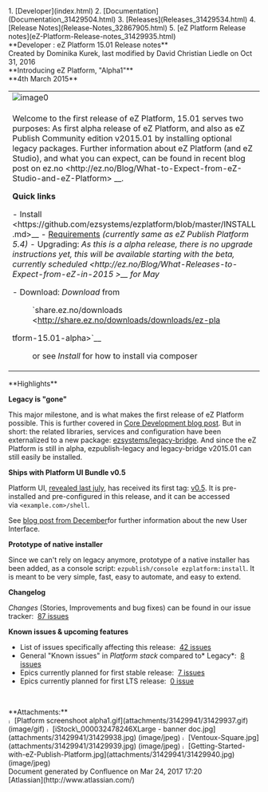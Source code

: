 <div id="page">
<div id="main" class="aui-page-panel">
<div id="main-header">
<div id="breadcrumb-section">
1.  [Developer](index.html)
2.  [Documentation](Documentation_31429504.html)
3.  [Releases](Releases_31429534.html)
4.  [Release Notes](Release-Notes_32867905.html)
5.  [eZ Platform Release notes](eZ-Platform-Release-notes_31429935.html)

</div>
**Developer : eZ Platform 15.01 Release notes**

</div>
<div id="content" class="view">
<div class="page-metadata">
Created by Dominika Kurek, last modified by David Christian Liedle on Oct 31, 2016

</div>
<div id="main-content" class="wiki-content group">
<div class="sectionColumnWrapper">
<div class="sectionMacro">
<div class="sectionMacroRow">
<div class="columnMacro"
style="width:70%;min-width:70%;max-width:70%;">
**Introducing eZ Platform, "Alpha1"**

</div>
<div class="columnMacro"
style="width:30%;min-width:30%;max-width:30%;">
**4th March 2015**

</div>
</div>
</div>
</div>
<div class="table-wrap">
<table>
<colgroup>
<col width="100%" />
</colgroup>
<tbody>
<tr class="odd">
<td align="left"><img src="attachments/31429941/31429937.gif" alt="image0" class="confluence-embedded-image" /></td>
</tr>
<tr class="even">
<td align="left"><p>Welcome to the first release of eZ Platform, 15.01 serves two purposes: As first alpha release of eZ Platform, and also as eZ Publish Community edition v2015.01 by installing optional legacy packages. Further information about eZ Platform (and eZ Studio), and what you can expect, can be found in recent blog post on
ez.no &lt;http://ez.no/Blog/What-to-Expect-from-eZ-Studio-and-eZ-Platform&gt; __.</p>
<p><strong>Quick links</strong></p>
<p>- Install &lt;https://github.com/ezsystems/ezplatform/blob/master/INSTALL
.md&gt;__ - <a href="https://doc.ez.no/display/TMPA/Requirements+5.4">Requirements</a> <em>(currently same as eZ Publish Platform 5.4)</em> - Upgrading: <em>As this is a alpha release, there is no upgrade instructions yet, this will be available starting with the beta, currently scheduled &lt;http://ez.no/Blog/What-Releases-to-Expect-from-eZ-in-2015
&gt;__ for May</em></p>
<dl>
<dt>- Download: <em>Download</em> from</dt>
<dd><p>`share.ez.no/downloads &lt;<a href="http://share.ez.no/downloads/downloads/ez-pla" class="uri">http://share.ez.no/downloads/downloads/ez-pla</a></p>
</dd>
<dt>tform-15.01-alpha&gt;`__</dt>
<dd><p>or see <em>Install</em> for how to install via composer</p>
</dd>
</dl></td>
</tr>
</tbody>
</table>

</div>
**Highlights**

**Legacy is "gone"**

This major milestone, and is what makes the first release of eZ Platform possible. This is further covered in [Core Development blog post](http://share.ez.no/blogs/core-development-team/farewell-ez-publish-legacy-welcome-ez-platform). But in short: the related libraries, services and configuration have been externalized to a new package: [ezsystems/legacy-bridge](https://packagist.org/packages/ezsystems/legacy-bridge). And since the eZ Platform is still in alpha, ezpublish-legacy and legacy-bridge v2015.01 can still easily be installed.

**Ships with Platform UI Bundle v0.5**

Platform UI, [revealed last july](http://share.ez.no/blogs/core-development-team/the-future-ez-publish-platform-backend-ui-is-here), has received its first tag: [v0.5](https://github.com/ezsystems/PlatformUIBundle/tree/v0.5.0). It is pre-installed and pre-configured in this release, and it can be accessed via `<example.com>/shell`.

See [blog post from December](http://share.ez.no/blogs/core-development-team/platformui-december-2014-status)for further information about the new User Interface.

**Prototype of native installer**

Since we can't rely on legacy anymore, prototype of a native installer has been added, as a console script: `ezpublish/console ezplatform:install`. It is meant to be very simple, fast, easy to automate, and easy to extend.

**Changelog**

*Changes* (Stories, Improvements and bug fixes) can be found in our issue tracker:  [87 issues](https://jira.ez.no/secure/IssueNavigator.jspa?reset=true&jqlQuery=fixVersion%3D%222015.01%22+AND+project+%3D+EZP+AND+issuetype+in+%28Story%2C+Improvement%2C+Bug%29+order+by+issuetype+&src=confmacro)

**Known issues & upcoming features**

-   List of issues specifically affecting this release:  [42 issues](https://jira.ez.no/secure/IssueNavigator.jspa?reset=true&jqlQuery=project+%3D+EZP+AND+issuetype+in+%28bug%29+AND+affectedVersion+%3D+2015.01+ORDER+BY+priority++&src=confmacro)
-   General "Known issues" in *Platform stack* compared to\* Legacy\*:  [8 issues](https://jira.ez.no/secure/IssueNavigator.jspa?reset=true&jqlQuery=project+%3D+EZP+AND+affectedVersion+%3D%22Known+Issues+5.x+Stack%22+AND+resolution+%3D+Unresolved+ORDER+BY+priority+&src=confmacro)
-   Epics currently planned for first stable release:  [7 issues](https://jira.ez.no/secure/IssueNavigator.jspa?reset=true&jqlQuery=project+%3D+EZP+AND+issuetype+%3D+Epic+AND+fixVersion%3DPollux+AND+resolution+%3D+Unresolved+ORDER+BY+priority+&src=confmacro)
-   Epics currently planned for first LTS release:  [0 issue](https://jira.ez.no/secure/IssueNavigator.jspa?reset=true&jqlQuery=project+%3D+EZP+AND+issuetype+%3D+Epic+AND+fixVersion%3D%22Mauna+Kea%22+AND+resolution+%3D+Unresolved+ORDER+BY+priority++&src=confmacro)

 

</div>
<div class="pageSection group">
<div class="pageSectionHeader">
**Attachments:**

</div>
<div class="greybox" align="left">
<img src="images/icons/bullet_blue.gif" alt="image1" width="8" height="8" /> [Platform screenshoot alpha1.gif](attachments/31429941/31429937.gif) (image/gif) <img src="images/icons/bullet_blue.gif" alt="image2" width="8" height="8" /> [iStock\_000032478246XLarge - banner doc.jpg](attachments/31429941/31429938.jpg) (image/jpeg) <img src="images/icons/bullet_blue.gif" alt="image3" width="8" height="8" /> [Ventoux-Square.jpg](attachments/31429941/31429939.jpg) (image/jpeg) <img src="images/icons/bullet_blue.gif" alt="image4" width="8" height="8" /> [Getting-Started-with-eZ-Publish-Platform.jpg](attachments/31429941/31429940.jpg) (image/jpeg)

</div>
</div>
</div>
</div>
<div id="footer" role="contentinfo">
<div class="section footer-body">
Document generated by Confluence on Mar 24, 2017 17:20

<div id="footer-logo">
[Atlassian](http://www.atlassian.com/)

</div>
</div>
</div>
</div>


